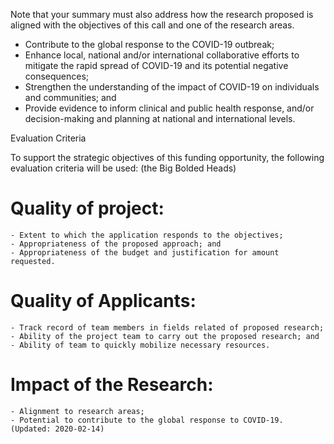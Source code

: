Note that your summary must also address how the research proposed is aligned with the objectives of this call and one of the research areas.

- Contribute to the global response to the COVID-19 outbreak;
- Enhance local, national and/or international collaborative efforts to mitigate the rapid spread of COVID-19 and its potential negative consequences;
- Strengthen the understanding of the impact of COVID-19 on individuals and communities; and
- Provide evidence to inform clinical and public health response, and/or decision-making and planning at national and international levels.

Evaluation Criteria

To support the strategic objectives of this funding opportunity, the following evaluation criteria will be used: (the Big Bolded Heads)

# Quality of project:
    - Extent to which the application responds to the objectives;
    - Appropriateness of the proposed approach; and
    - Appropriateness of the budget and justification for amount requested.

# Quality of Applicants:
    - Track record of team members in fields related of proposed research;
    - Ability of the project team to carry out the proposed research; and
    - Ability of team to quickly mobilize necessary resources.

# Impact of the Research:
    - Alignment to research areas;
    - Potential to contribute to the global response to COVID-19. (Updated: 2020-02-14)
